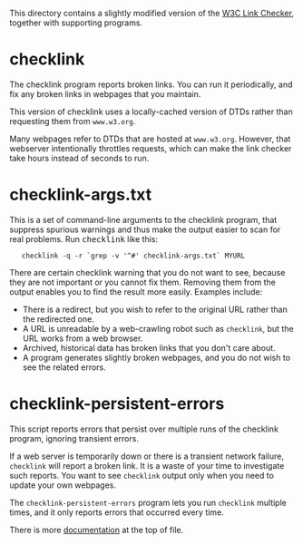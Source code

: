 This directory contains a slightly modified version of the [W3C Link
Checker](http://search.cpan.org/dist/W3C-LinkChecker/), together with
supporting programs.


# checklink

The checklink program reports broken links.  You can run it periodically,
and fix any broken links in webpages that you maintain.

This version of checklink uses a locally-cached version of DTDs rather than
requesting them from `www.w3.org`.

Many webpages refer to DTDs that are hosted at `www.w3.org`.  However, that
webserver intentionally throttles requests, which can make the link checker
take hours instead of seconds to run.


# checklink-args.txt

This is a set of command-line arguments to the checklink program, that
suppress spurious warnings and thus make the output easier to scan for real
problems.  Run <tt>checklink</tt> like this:

```
   checklink -q -r `grep -v '^#' checklink-args.txt` MYURL
```

There are certain checklink warning that you do not want to see, because
they are not important or you cannot fix them.  Removing them from the
output enables you to find the result more easily.
Examples include:
 * There is a redirect, but you wish to refer to the original URL rather than the redirected one.
 * A URL is unreadable by a web-crawling robot such as `checklink`, but the URL works from a web browser.
 * Archived, historical data has broken links that you don't care about.
 * A program generates slightly broken webpages, and you do not wish to see the related errors.


# checklink-persistent-errors

This script reports errors that persist over multiple runs of the
checklink program, ignoring transient errors.

If a web server is temporarily down or there is a transient network
failure, `checklink` will report a broken link.  It is a waste of your time
to investigate such reports.  You want to see `checklink` output only when
you need to update your own webpages.

The `checklink-persistent-errors` program lets you run `checklink` multiple
times, and it only reports errors that occurred every time.

There is more
[documentation](https://raw.githubusercontent.com/plume-lib/checklink/master/checklink-persistent-errors)
at the top of file.
